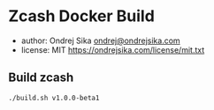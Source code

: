 # Zcash Docker Build

- author: Ondrej Sika <ondrej@ondrejsika.com>
- license: MIT <https://ondrejsika.com/license/mit.txt>

## Build zcash

```
./build.sh v1.0.0-beta1
```

